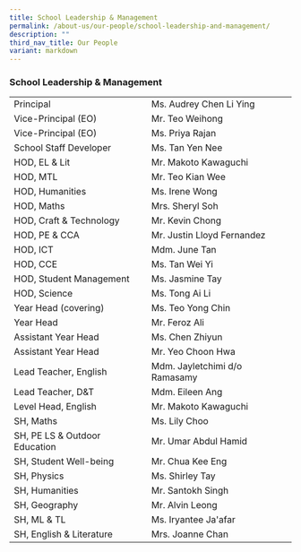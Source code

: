 ```yaml
---
title: School Leadership & Management
permalink: /about-us/our-people/school-leadership-and-management/
description: ""
third_nav_title: Our People
variant: markdown
---
```

### School Leadership & Management

|  	|  	|
|---	|---	|
| Principal 	| Ms. Audrey Chen Li Ying 	|
| Vice-Principal (EO) 	| Mr. Teo Weihong 	|
| Vice-Principal (EO) 	| Ms. Priya Rajan 	|
| School Staff Developer 	| Ms. Tan Yen Nee 	|
| HOD, EL & Lit 	| Mr. Makoto Kawaguchi 	|
| HOD, MTL  	| Mr. Teo Kian Wee 	|
| HOD, Humanities 	| Ms. Irene Wong 	|
| HOD, Maths 	| Mrs. Sheryl Soh  	|
| HOD, Craft & Technology 	| Mr. Kevin Chong 	|
| HOD, PE & CCA 	| Mr. Justin Lloyd Fernandez 	|
| HOD, ICT 	| Mdm. June Tan  	|
| HOD, CCE 	| Ms. Tan Wei Yi  	|
| HOD, Student Management 	| Ms. Jasmine Tay  	|
| HOD, Science  	| Ms. Tong Ai Li  	|
| Year Head (covering) 	| Ms. Teo Yong Chin 	|
| Year Head| Mr. Feroz Ali 	|
| Assistant Year Head 	| Ms. Chen Zhiyun 	|
| Assistant Year Head 	| Mr. Yeo Choon Hwa 	|
| Lead Teacher, English 	| Mdm. Jayletchimi d/o Ramasamy 	|
| Lead Teacher, D&T 	| Mdm. Eileen Ang 	|
| Level Head, English 	| Mr. Makoto Kawaguchi 	|
| SH, Maths 	| Ms. Lily Choo  	|
| SH, PE LS & Outdoor Education 	| Mr. Umar Abdul Hamid  	|
| SH, Student Well-being 	| Mr. Chua Kee Eng 	|
| SH, Physics 	| Ms. Shirley Tay 	|
| SH, Humanities 	| Mr. Santokh Singh  	|
| SH, Geography 	| Mr. Alvin Leong 	|
| SH, ML & TL 	| Ms. Iryantee Ja'afar 	|
| SH, English & Literature 	| Mrs. Joanne Chan	|